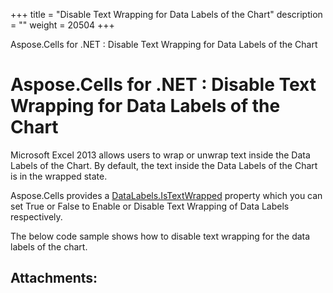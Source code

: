 +++
title = "Disable Text Wrapping for Data Labels of the Chart" 
description = "" 
weight = 20504 
+++

Aspose.Cells for .NET : Disable Text Wrapping for Data Labels of the Chart  

# Aspose.Cells for .NET : Disable Text Wrapping for Data Labels of the Chart


Microsoft Excel 2013 allows users to wrap or unwrap text inside the Data Labels of the Chart. By default, the text inside the Data Labels of the Chart is in the wrapped state.

Aspose.Cells provides a [DataLabels.IsTextWrapped](https://apireference.aspose.com/net/cells/aspose.cells.charts/datalabels/properties/istextwrapped) property which you can set True or False to Enable or Disable Text Wrapping of Data Labels respectively.

The below code sample shows how to disable text wrapping for the data labels of the chart.

## Attachments:


